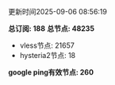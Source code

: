 更新时间2025-09-06 08:56:19

**总订阅: 188**
**总节点: 48235**
- vless节点: 21657
- hysteria2节点: 18

**google ping有效节点: 260**
